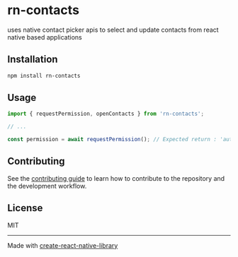 # rn-contacts

uses native contact picker apis to select and update contacts from react native based applications

## Installation

```sh
npm install rn-contacts
```

## Usage

```js
import { requestPermission, openContacts } from 'rn-contacts';

// ...

const permission = await requestPermission(); // Expected return : 'authorized' | 'denied' | 'undefined'
```

## Contributing

See the [contributing guide](CONTRIBUTING.md) to learn how to contribute to the repository and the development workflow.

## License

MIT

---

Made with [create-react-native-library](https://github.com/callstack/react-native-builder-bob)

